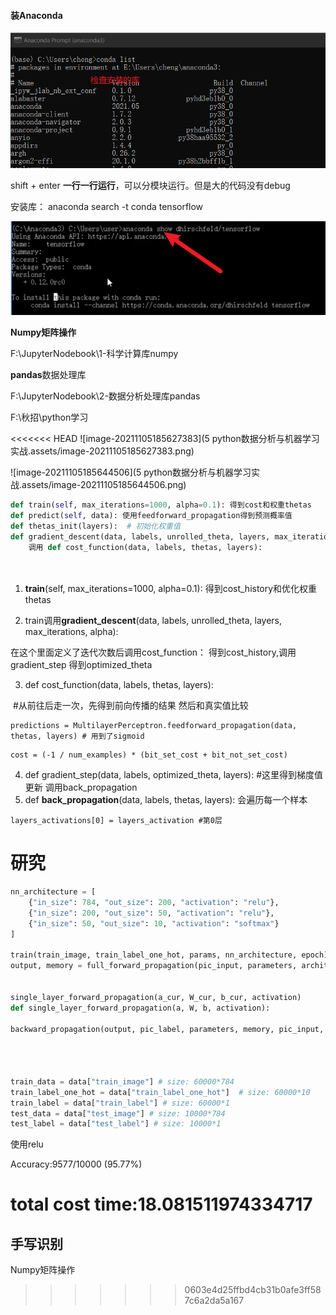 #### 装Anaconda

![image-20210827124511824](python数据分析与机器学习实战.assets/image-20210827124511824.png)

shift + enter **一行一行运行**，可以分模块运行。但是大的代码没有debug

安装库： anaconda search -t conda tensorflow 

![image-20210827125753957](python数据分析与机器学习实战.assets/image-20210827125753957.png)

**Numpy矩阵操作**

F:\JupyterNodebook\1-科学计算库numpy

**pandas**数据处理库

F:\JupyterNodebook\2-数据分析处理库pandas

F:\秋招\python学习

<<<<<<< HEAD
![image-20211105185627383](5 python数据分析与机器学习实战.assets/image-20211105185627383.png)

![image-20211105185644506](5 python数据分析与机器学习实战.assets/image-20211105185644506.png)



```python
def train(self, max_iterations=1000, alpha=0.1): 得到cost和权重thetas 
def predict(self, data): 使用feedforward_propagation得到预测概率值
def thetas_init(layers):  # 初始化权重值
def gradient_descent(data, labels, unrolled_theta, layers, max_iterations, alpha):得到cost和权重thetas 
    调用 def cost_function(data, labels, thetas, layers):




```



1. **train**(self, max_iterations=1000, alpha=0.1): 得到cost_history和优化权重thetas 

2. train调用**gradient_descent**(data, labels, unrolled_theta, layers, max_iterations, alpha): 

在这个里面定义了迭代次数后调用cost_function： 得到cost_history,调用gradient_step 得到optimized_theta

3.  def cost_function(data, labels, thetas, layers):

​         #从前往后走一次，先得到前向传播的结果 然后和真实值比较

```
predictions = MultilayerPerceptron.feedforward_propagation(data, thetas, layers) # 用到了sigmoid
```

```
cost = (-1 / num_examples) * (bit_set_cost + bit_not_set_cost)
```

4. def gradient_step(data, labels, optimized_theta, layers): #这里得到梯度值更新 调用back_propagation
5.  def **back_propagation**(data, labels, thetas, layers): 会遍历每一个样本

```
layers_activations[0] = layers_activation #第0层
```







# 研究

```python
nn_architecture = [
    {"in_size": 784, "out_size": 200, "activation": "relu"},
    {"in_size": 200, "out_size": 50, "activation": "relu"},
    {"in_size": 50, "out_size": 10, "activation": "softmax"}
]

train(train_image, train_label_one_hot, params, nn_architecture, epoch)
output, memory = full_forward_propagation(pic_input, parameters, architecture)


single_layer_forward_propagation(a_cur, W_cur, b_cur, activation)
def single_layer_forward_propagation(a, W, b, activation):

backward_propagation(output, pic_label, parameters, memory, pic_input, architecture)




train_data = data["train_image"] # size: 60000*784
train_label_one_hot = data["train_label_one_hot"]  # size: 60000*10
train_label = data["train_label"] # size: 60000*1
test_data = data["test_image"] # size: 10000*784
test_label = data["test_label"] # size: 10000*1
```

使用relu 

Accuracy:9577/10000 (95.77%)

total cost time:18.081511974334717
=======
## 手写识别

Numpy矩阵操作



>>>>>>> 0603e4d25ffbd4cb31b0afe3ff587c6a2da5a167

